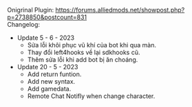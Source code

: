 Onigrinal Plugin: https://forums.alliedmods.net/showpost.php?p=2738850&postcount=831 </br>
Changelog:
* Update 5 - 6 - 2023
	- Sửa lỗi khôi phục vũ khí của bot khi qua màn.</br>
	- Thay đổi left4hooks về lại sdkhooks cũ.
	- Thêm sửa lỗi khi add bot bị ăn choáng.
* Update 20 - 5 - 2023
 	- Add return funtion.</br>
	- Add new syntax.</br>
	- Add gamedata.</br>
	- Remote Chat Notifly when change character.
